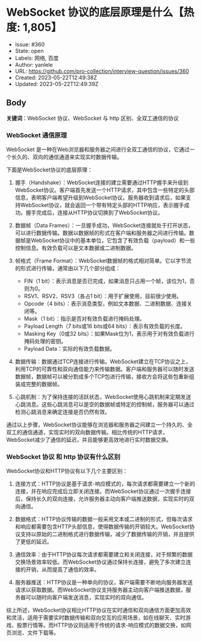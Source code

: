 # WebSocket 协议的底层原理是什么【热度: 1,805】

- Issue: #360
- State: open
- Labels: 网络, 百度
- Author: yanlele
- URL: https://github.com/pro-collection/interview-question/issues/360
- Created: 2023-05-22T12:49:38Z
- Updated: 2023-05-22T12:49:39Z

## Body

**关键词**：WebSocket 协议、WebSocket 与 http 区别、全双工通信的协议

### WebSocket 通信原理 

WebSocket 是一种在Web浏览器和服务器之间进行全双工通信的协议，它通过一个长久的、双向的通信通道来实现实时数据传输。

下面是WebSocket协议的底层原理：

1. 握手（Handshake）：WebSocket连接的建立需要通过HTTP握手来升级到WebSocket协议。客户端首先发送一个HTTP请求，其中包含一些特定的头部信息，表明客户端希望升级到WebSocket协议。服务器收到请求后，如果支持WebSocket协议，就会返回一个带有特定头部的HTTP响应，表示握手成功。握手完成后，连接从HTTP协议切换到了WebSocket协议。

2. 数据帧（Data Frames）：一旦握手成功，WebSocket连接就处于打开状态，可以进行数据传输。数据以数据帧的形式在客户端和服务器之间进行传输。数据帧是WebSocket协议中的基本单位，它包含了有效负载（payload）和一些控制信息。有效负载可以是文本数据或二进制数据。

3. 帧格式（Frame Format）：WebSocket数据帧的格式相对简单。它以字节流的形式进行传输，通常由以下几个部分组成：

   * FIN（1 bit）：表示消息是否已完成，如果消息只占用一个帧，该位为1，否则为0。
   * RSV1、RSV2、RSV3（各占1 bit）：用于扩展使用，目前很少使用。
   * Opcode（4 bits）：表示消息类型，例如文本数据、二进制数据、连接关闭等。
   * Mask（1 bit）：指示是否对有效负载进行掩码处理。
   * Payload Length（7 bits或16 bits或64 bits）：表示有效负载的长度。
   * Masking Key（0或32 bits）：如果Mask位为1，表示用于对有效负载进行掩码处理的密钥。
   * Payload Data：实际的有效负载数据。

4. 数据传输：数据通过TCP连接进行传输。WebSocket建立在TCP协议之上，利用TCP的可靠性和双向通信能力来传输数据。客户端和服务器可以随时发送数据帧，数据帧可以被分割成多个TCP包进行传输，接收方会将这些包重新组装成完整的数据帧。

5. 心跳机制：为了保持连接的活跃状态，WebSocket使用心跳机制来定期发送心跳消息。这些心跳消息可以是空的数据帧或特定的控制帧，服务器可以通过检测心跳消息来确定连接是否仍然有效。

通过以上步骤，WebSocket协议能够在浏览器和服务器之间建立一个持久的、全双工的通信通道，实现实时的双向数据传输。相比传统的HTTP请求，WebSocket减少了通信的延迟，并且能够更高效地进行实时数据交换。


### WebSocket 协议 和 http 协议有什么区别

WebSocket协议和HTTP协议有以下几个主要区别：

1. 连接方式：HTTP协议是基于请求-响应模式的，每次请求都需要建立一个新的连接，并在响应完成后立即关闭连接。而WebSocket协议通过一次握手连接后，保持长久的双向连接，允许服务器主动向客户端推送数据，实现实时的双向通信。

2. 数据格式：HTTP协议传输的数据一般采用文本或二进制的形式，但每次请求和响应都需要包含HTTP头部信息，使得数据传输的开销较大。WebSocket协议支持以原始的二进制格式进行数据传输，减少了数据传输的开销，并且提供了更低的延迟。

3. 通信效率：由于HTTP协议每次请求都需要建立和关闭连接，对于频繁的数据交换场景效率较低。而WebSocket协议通过保持长连接，避免了多次建立连接的开销，从而提高了通信的效率。

4. 服务器推送：HTTP协议是一种单向的协议，客户端需要不断地向服务器发送请求以获取数据。而WebSocket协议支持服务器主动向客户端推送数据，服务器可以随时向客户端发送消息，实现实时的双向通信。

综上所述，WebSocket协议相比HTTP协议在实时通信和双向通信方面更加高效和灵活，适用于需要实时数据传输和双向交互的应用场景，如在线聊天、实时游戏、股票行情等。而HTTP协议则适用于传统的请求-响应模式的数据交换，如网页浏览、文件下载等。



